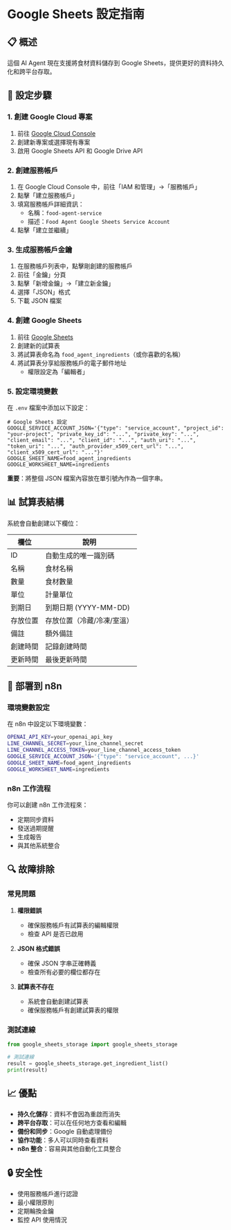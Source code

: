 # Google Sheets 設定指南

## 📋 概述

這個 AI Agent 現在支援將食材資料儲存到 Google Sheets，提供更好的資料持久化和跨平台存取。

## 🔧 設定步驟

### 1. 創建 Google Cloud 專案

1. 前往 [Google Cloud Console](https://console.cloud.google.com/)
2. 創建新專案或選擇現有專案
3. 啟用 Google Sheets API 和 Google Drive API

### 2. 創建服務帳戶

1. 在 Google Cloud Console 中，前往「IAM 和管理」→「服務帳戶」
2. 點擊「建立服務帳戶」
3. 填寫服務帳戶詳細資訊：
   - 名稱：`food-agent-service`
   - 描述：`Food Agent Google Sheets Service Account`
4. 點擊「建立並繼續」

### 3. 生成服務帳戶金鑰

1. 在服務帳戶列表中，點擊剛創建的服務帳戶
2. 前往「金鑰」分頁
3. 點擊「新增金鑰」→「建立新金鑰」
4. 選擇「JSON」格式
5. 下載 JSON 檔案

### 4. 創建 Google Sheets

1. 前往 [Google Sheets](https://sheets.google.com/)
2. 創建新的試算表
3. 將試算表命名為 `food_agent_ingredients`（或你喜歡的名稱）
4. 將試算表分享給服務帳戶的電子郵件地址
   - 權限設定為「編輯者」

### 5. 設定環境變數

在 `.env` 檔案中添加以下設定：

```env
# Google Sheets 設定
GOOGLE_SERVICE_ACCOUNT_JSON='{"type": "service_account", "project_id": "your-project", "private_key_id": "...", "private_key": "...", "client_email": "...", "client_id": "...", "auth_uri": "...", "token_uri": "...", "auth_provider_x509_cert_url": "...", "client_x509_cert_url": "..."}'
GOOGLE_SHEET_NAME=food_agent_ingredients
GOOGLE_WORKSHEET_NAME=ingredients
```

**重要**：將整個 JSON 檔案內容放在單引號內作為一個字串。

## 📊 試算表結構

系統會自動創建以下欄位：

| 欄位 | 說明 |
|------|------|
| ID | 自動生成的唯一識別碼 |
| 名稱 | 食材名稱 |
| 數量 | 食材數量 |
| 單位 | 計量單位 |
| 到期日 | 到期日期 (YYYY-MM-DD) |
| 存放位置 | 存放位置（冷藏/冷凍/室溫） |
| 備註 | 額外備註 |
| 創建時間 | 記錄創建時間 |
| 更新時間 | 最後更新時間 |

## 🚀 部署到 n8n

### 環境變數設定

在 n8n 中設定以下環境變數：

```bash
OPENAI_API_KEY=your_openai_api_key
LINE_CHANNEL_SECRET=your_line_channel_secret
LINE_CHANNEL_ACCESS_TOKEN=your_line_channel_access_token
GOOGLE_SERVICE_ACCOUNT_JSON='{"type": "service_account", ...}'
GOOGLE_SHEET_NAME=food_agent_ingredients
GOOGLE_WORKSHEET_NAME=ingredients
```

### n8n 工作流程

你可以創建 n8n 工作流程來：
- 定期同步資料
- 發送過期提醒
- 生成報告
- 與其他系統整合

## 🔍 故障排除

### 常見問題

1. **權限錯誤**
   - 確保服務帳戶有試算表的編輯權限
   - 檢查 API 是否已啟用

2. **JSON 格式錯誤**
   - 確保 JSON 字串正確轉義
   - 檢查所有必要的欄位都存在

3. **試算表不存在**
   - 系統會自動創建試算表
   - 確保服務帳戶有創建試算表的權限

### 測試連線

```python
from google_sheets_storage import google_sheets_storage

# 測試連線
result = google_sheets_storage.get_ingredient_list()
print(result)
```

## 📈 優點

- **持久化儲存**：資料不會因為重啟而消失
- **跨平台存取**：可以在任何地方查看和編輯
- **備份和同步**：Google 自動處理備份
- **協作功能**：多人可以同時查看資料
- **n8n 整合**：容易與其他自動化工具整合

## 🔒 安全性

- 使用服務帳戶進行認證
- 最小權限原則
- 定期輪換金鑰
- 監控 API 使用情況
